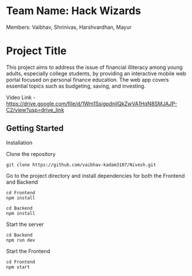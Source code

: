 # Team Name: Hack Wizards

Members: Vaibhav, Shrinivas, Harshvardhan, Mayur 


# Project Title

This project aims to address the issue of financial illiteracy among young adults, especially college students, by providing an interactive mobile web portal focused on personal finance education. The web app covers essential topics such as budgeting, saving, and investing.

Video Link - https://drive.google.com/file/d/1Wm1SsigpdnilQkZwVA1HqN8SMJAJP-C2/view?usp=drive_link

## Getting Started

Installation

Clone the repository
```
git clone https://github.com/vaibhav-kadam3107/Nivesh.git
```

Go to the project directory and install dependencies for both the Frontend and Backend
```
cd Frontend
npm install
```
```
cd Backend
npm install
```

Start the server
```
cd Backend
npm run dev
```

Start the Frontend
```
cd Frontend
npm start
```
